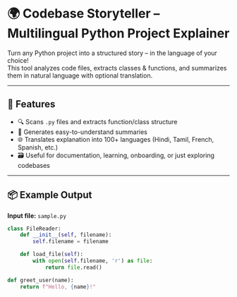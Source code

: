 # 🌍 Codebase Storyteller – Multilingual Python Project Explainer

Turn any Python project into a structured story – in the language of your choice!  
This tool analyzes code files, extracts classes & functions, and summarizes them in natural language with optional translation.

---

## 🧠 Features

- 🔍 Scans `.py` files and extracts function/class structure  
- 📖 Generates easy-to-understand summaries  
- 🌐 Translates explanation into 100+ languages (Hindi, Tamil, French, Spanish, etc.)  
- 🗃️ Useful for documentation, learning, onboarding, or just exploring codebases  

---

## 📦 Example Output

**Input file:** `sample.py`

```python
class FileReader:
    def __init__(self, filename):
        self.filename = filename

    def load_file(self):
        with open(self.filename, 'r') as file:
            return file.read()

def greet_user(name):
    return f"Hello, {name}!"
